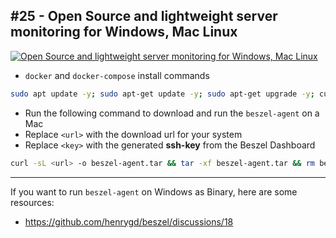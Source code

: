 ## #25 - Open Source and lightweight server monitoring for Windows, Mac Linux

[youtube-link-slug]: qj65pNgSPtE

[![Open Source and lightweight server monitoring for Windows, Mac Linux](https://img.youtube.com/vi/[youtube-link-slug]/sddefault.jpg)](https://www.youtube.com/embed/[youtube-link-slug])

- `docker` and `docker-compose` install commands

```bash
sudo apt update -y; sudo apt-get update -y; sudo apt-get upgrade -y; curl -sSL https://get.docker.com | sh; sudo usermod -aG docker ${USER}; groups ${USER}; sudo apt-get install -y libffi-dev libssl-dev; sudo apt install -y python3-dev; sudo apt-get install -y python3 python3-pip; sudo apt-get install docker-compose; sudo systemctl enable docker; sudo docker run hello-world;
```

- Run the following command to download and run the `beszel-agent` on a Mac
- Replace `<url>` with the download url for your system
- Replace `<key>` with the generated **ssh-key** from the Beszel Dashboard

```bash
curl -sL <url> -o beszel-agent.tar && tar -xf beszel-agent.tar && rm beszel-agent.tar && chmod +x ./beszel-agent && PORT=45876 KEY="<key>" ./beszel-agent
```

---

If you want to run `beszel-agent` on Windows as Binary, here are some resources:
- https://github.com/henrygd/beszel/discussions/18

